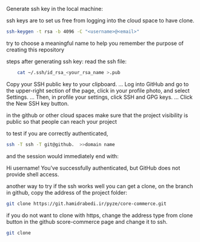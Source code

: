 
Generate ssh key in the local machine:

ssh keys are to set us free from logging into the cloud space to have clone.

```sh
ssh-keygen -t rsa -b 4096 -C "<username>@<email>"  
```
 try to choose a meaningful name to help you remember the purpose of creating this repository



steps after generating ssh key: 
    read the ssh file: 

```sh
    cat ~/.ssh/id_rsa_<your_rsa_name >.pub
```

 Copy your SSH public key to your clipboard. ...
    Log into GitHub  and go to the upper-right section of the page, click in your profile photo, and select Settings. ...
    Then, in profile your settings, click SSH and GPG keys. ...
    Click the New SSH key button.
   



in the github or other cloud spaces make sure that the project visibility is public so that people can reach your project


to test if you are correctly authenticated,

```sh
ssh -T ssh -T git@github.  >>domain name
```
 and the session would immediately end with:

Hi username!  You've successfully authenticated, 
but GitHub does not provide shell access. 

another way to try if the ssh works well you can get a clone, on the branch in github, copy the address of the project folder:
```sh
git clone https://git.hamidrabedi.ir/pyze/core-commerce.git
```
if you do not want to clone with https, change the address type from clone button in the github score-commerce page and change it to ssh.

```sh
git clone  
```


